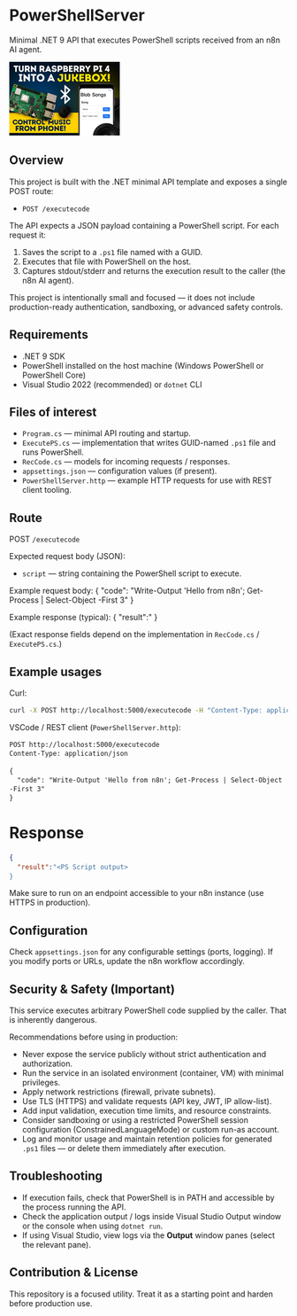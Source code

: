 # PowerShellServer

Minimal .NET 9 API that executes PowerShell scripts received from an n8n AI agent.

[![Watch the video](https://github.com/prax78/PowerShellServer_n8n/blob/master/ps_server.png)](https://www.youtube.com/watch?v=Zt08JPVtcLc)



## Overview
This project is built with the .NET minimal API template and exposes a single POST route:
- `POST /executecode`

The API expects a JSON payload containing a PowerShell script. For each request it:
1. Saves the script to a `.ps1` file named with a GUID.
2. Executes that file with PowerShell on the host.
3. Captures stdout/stderr and returns the execution result to the caller (the n8n AI agent).

This project is intentionally small and focused — it does not include production-ready authentication, sandboxing, or advanced safety controls.

## Requirements
- .NET 9 SDK
- PowerShell installed on the host machine (Windows PowerShell or PowerShell Core)
- Visual Studio 2022 (recommended) or `dotnet` CLI

## Files of interest
- `Program.cs` — minimal API routing and startup.
- `ExecutePS.cs` — implementation that writes GUID-named `.ps1` file and runs PowerShell.
- `RecCode.cs` — models for incoming requests / responses.
- `appsettings.json` — configuration values (if present).
- `PowerShellServer.http` — example HTTP requests for use with REST client tooling.

## Route
POST `/executecode`

Expected request body (JSON):
- `script` — string containing the PowerShell script to execute.

Example request body:
{
  "code": "Write-Output 'Hello from n8n'; Get-Process | Select-Object -First 3"
}

Example response (typical):
{
  "result":"<PS Script output>
}

(Exact response fields depend on the implementation in `RecCode.cs` / `ExecutePS.cs`.)

## Example usages

Curl:

````````bash
curl -X POST http://localhost:5000/executecode -H "Content-Type: application/json" -d "{\"code\":\"Write-Output 'Hello from n8n'; Get-Process | Select-Object -First 3\"}"
````````

VSCode / REST client (`PowerShellServer.http`):
````````http
POST http://localhost:5000/executecode
Content-Type: application/json

{
  "code": "Write-Output 'Hello from n8n'; Get-Process | Select-Object -First 3"
}
````````

# Response
```json
{
  "result":"<PS Script output>
}
```
Make sure to run on an endpoint accessible to your n8n instance (use HTTPS in production).

## Configuration
Check `appsettings.json` for any configurable settings (ports, logging). If you modify ports or URLs, update the n8n workflow accordingly.

## Security & Safety (Important)
This service executes arbitrary PowerShell code supplied by the caller. That is inherently dangerous.

Recommendations before using in production:
- Never expose the service publicly without strict authentication and authorization.
- Run the service in an isolated environment (container, VM) with minimal privileges.
- Apply network restrictions (firewall, private subnets).
- Use TLS (HTTPS) and validate requests (API key, JWT, IP allow-list).
- Add input validation, execution time limits, and resource constraints.
- Consider sandboxing or using a restricted PowerShell session configuration (ConstrainedLanguageMode) or custom run-as account.
- Log and monitor usage and maintain retention policies for generated `.ps1` files — or delete them immediately after execution.

## Troubleshooting
- If execution fails, check that PowerShell is in PATH and accessible by the process running the API.
- Check the application output / logs inside Visual Studio Output window or the console when using `dotnet run`.
- If using Visual Studio, view logs via the __Output__ window panes (select the relevant pane).

## Contribution & License
This repository is a focused utility. Treat it as a starting point and harden before production use.


